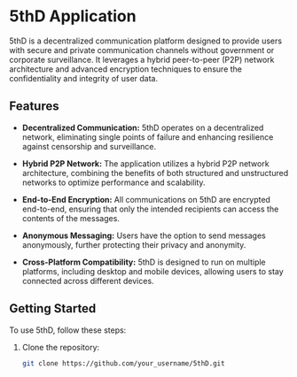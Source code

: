 # 5thD Application

5thD is a decentralized communication platform designed to provide users with secure and private communication channels without government or corporate surveillance. It leverages a hybrid peer-to-peer (P2P) network architecture and advanced encryption techniques to ensure the confidentiality and integrity of user data.

## Features

- **Decentralized Communication:** 5thD operates on a decentralized network, eliminating single points of failure and enhancing resilience against censorship and surveillance.

- **Hybrid P2P Network:** The application utilizes a hybrid P2P network architecture, combining the benefits of both structured and unstructured networks to optimize performance and scalability.

- **End-to-End Encryption:** All communications on 5thD are encrypted end-to-end, ensuring that only the intended recipients can access the contents of the messages.

- **Anonymous Messaging:** Users have the option to send messages anonymously, further protecting their privacy and anonymity.

- **Cross-Platform Compatibility:** 5thD is designed to run on multiple platforms, including desktop and mobile devices, allowing users to stay connected across different devices.

## Getting Started

To use 5thD, follow these steps:

1. Clone the repository:
   ```bash
   git clone https://github.com/your_username/5thD.git
